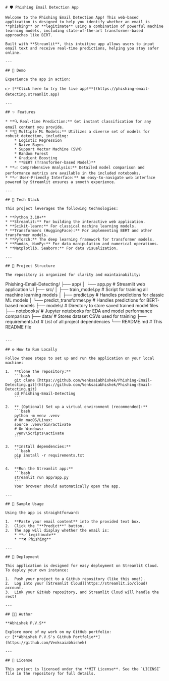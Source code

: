 ```
# 🛡️ Phishing Email Detection App

Welcome to the Phishing Email Detection App! This web-based application is designed to help you identify whether an email is **phishing** or **legitimate** using a combination of powerful machine learning models, including state-of-the-art transformer-based approaches like BERT.

Built with **Streamlit**, this intuitive app allows users to input email text and receive real-time predictions, helping you stay safer online.

---

## 🚀 Demo

Experience the app in action:

👉 [**Click here to try the live app!**](https://phishing-email-detecting.streamlit.app)

---

## ✨ Features

* **🔍 Real-time Prediction:** Get instant classification for any email content you provide.
* **🤖 Multiple ML Models:** Utilizes a diverse set of models for robust detection, including:
    * Logistic Regression
    * Naive Bayes
    * Support Vector Machine (SVM)
    * Random Forest
    * Gradient Boosting
    * **BERT (Transformer-based Model)**
* **📈 Comprehensive Analysis:** Detailed model comparison and performance metrics are available in the included notebooks.
* **✅ User-Friendly Interface:** An easy-to-navigate web interface powered by Streamlit ensures a smooth experience.

---

## 🧪 Tech Stack

This project leverages the following technologies:

* **Python 3.10+**
* **Streamlit:** For building the interactive web application.
* **Scikit-learn:** For classical machine learning models.
* **Transformers (HuggingFace):** For implementing BERT and other transformer models.
* **PyTorch:** The deep learning framework for transformer models.
* **Pandas, NumPy:** For data manipulation and numerical operations.
* **Matplotlib, Seaborn:** For data visualization.

---

## 📁 Project Structure

The repository is organized for clarity and maintainability:

```

Phishing-Email-Detecting/
├── app/
│   └── app.py                  \# Streamlit web application UI
├── src/
│   ├── train\_model.py          \# Script for training all machine learning models
│   ├── predict.py              \# Handles predictions for classic ML models
│   └── predict\_transformer.py  \# Handles predictions for BERT-based models
├── models/                     \# Directory to store saved trained model files
├── notebooks/                  \# Jupyter notebooks for EDA and model performance comparison
├── data/                       \# Stores dataset CSVs used for training
├── requirements.txt            \# List of all project dependencies
└── README.md                   \# This README file

````

---

## ⚙️ How to Run Locally

Follow these steps to set up and run the application on your local machine:

1.  **Clone the repository:**
    ```bash
    git clone [https://github.com/Venksaiabhishek/Phishing-Email-Detecting.git](https://github.com/Venksaiabhishek/Phishing-Email-Detecting.git)
    cd Phishing-Email-Detecting
    ```

2.  ** (Optional) Set up a virtual environment (recommended):**
    ```bash
    python -m venv .venv
    # On macOS/Linux:
    source .venv/bin/activate
    # On Windows:
    .venv\Scripts\activate
    ```

3.  **Install dependencies:**
    ```bash
    pip install -r requirements.txt
    ```

4.  **Run the Streamlit app:**
    ```bash
    streamlit run app/app.py
    ```
    Your browser should automatically open the app.

---

## 📝 Sample Usage

Using the app is straightforward:

1.  **Paste your email content** into the provided text box.
2.  Click the "**Predict**" button.
3.  The app will display whether the email is:
    * **✅ Legitimate**
    * **❌ Phishing**

---

## 📡 Deployment

This application is designed for easy deployment on Streamlit Cloud. To deploy your own instance:

1.  Push your project to a GitHub repository (like this one!).
2.  Log into your [Streamlit Cloud](https://streamlit.io/cloud) account.
3.  Link your GitHub repository, and Streamlit Cloud will handle the rest!

---

## 👨‍💻 Author

**Abhishek P.V.S**

Explore more of my work on my GitHub portfolio:
👉 [**Abhishek P.V.S's GitHub Portfolio**](https://github.com/Venksaiabhishek)

---

## 📄 License

This project is licensed under the **MIT License**. See the `LICENSE` file in the repository for full details.
````
